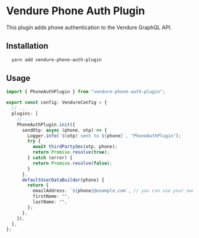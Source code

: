 # Vendure Phone Auth Plugin

This plugin adds phone authentication to the Vendure GraphQL API.

## Installation

```bash
  yarn add vendure-phone-auth-plugin
```

## Usage

```ts
import { PhoneAuthPlugin } from "vendure-phone-auth-plugin";

export const config: VendureConfig = {
  // ...
  plugins: [
    // ...
    PhoneAuthPlugin.init({
      sendOtp: async (phone, otp) => {
        Logger.info(`${otp} sent to ${phone}`, "PhoneAuthPlugin");
        try {
          await thirdPartySms(otp, phone);
          return Promise.resolve(true);
        } catch (error) {
          return Promise.resolve(false);
        }
      },
      defaultUserDataBuilder(phone) {
        return {
          emailAddress: `${phone}@example.com`, // you can use your own logic here
          firstName: "",
          lastName: "",
        };
      },
    }),
  ],
};
```

